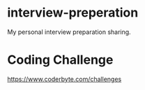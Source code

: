 # interview-preperation
My personal interview preparation sharing.

# Coding Challenge
https://www.coderbyte.com/challenges
